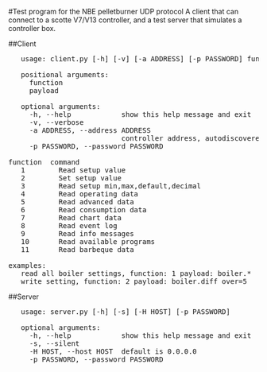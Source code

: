 #Test program for the NBE pelletburner UDP protocol
A client that can connect to a scotte V7/V13 controller, and a test server that simulates a controller box.

##Client

<pre>
   usage: client.py [-h] [-v] [-a ADDRESS] [-p PASSWORD] function payload

   positional arguments:
     function
     payload

   optional arguments:
     -h, --help            show this help message and exit
     -v, --verbose
     -a ADDRESS, --address ADDRESS
                           controller address, autodiscovered if omitted
     -p PASSWORD, --password PASSWORD

function  command
   1        Read setup value
   2        Set setup value
   3        Read setup min,max,default,decimal
   4        Read operating data
   5        Read advanced data
   6        Read consumption data
   7        Read chart data
   8        Read event log
   9        Read info messages
   10       Read available programs
   11       Read barbeque data

examples:
   read all boiler settings, function: 1 payload: boiler.*
   write setting, function: 2 payload: boiler.diff_over=5
</pre>

##Server

<pre>
   usage: server.py [-h] [-s] [-H HOST] [-p PASSWORD]

   optional arguments:
     -h, --help            show this help message and exit
     -s, --silent
     -H HOST, --host HOST  default is 0.0.0.0
     -p PASSWORD, --password PASSWORD
</pre>


